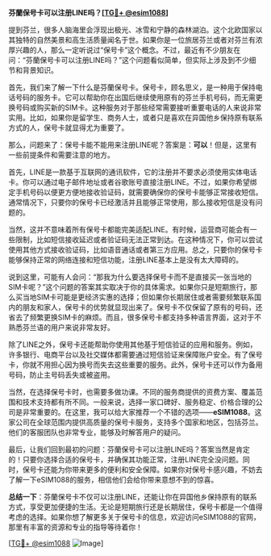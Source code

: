 **芬蘭保号卡可以注册LINE吗？[[TG💪+ @esim1088](https://t.me/s/esim1088)]**

提到芬兰，很多人脑海里会浮现出极光、冰雪和宁静的森林湖泊。这个北欧国家以其独特的自然美景和高生活质量闻名于世。如果你是一位旅居芬兰或者对芬兰有浓厚兴趣的人，那么一定听说过“保号卡”这个概念。不过，最近有不少朋友在问：“芬蘭保号卡可以注册LINE吗？”这个问题看似简单，但实际上涉及到不少细节和背景知识。

首先，我们来了解一下什么是芬蘭保号卡。保号卡，顾名思义，是一种用于保持电话号码的服务卡。它可以帮助你在出国后继续使用原有的芬兰手机号码，而无需更换号码或购买新的SIM卡。这种服务对于那些经常需要接听重要电话的人来说非常实用。比如，如果你是留学生、商务人士，或者只是喜欢在异国他乡保持原有联系方式的人，保号卡就显得尤为重要了。

那么，问题来了：保号卡能不能用来注册LINE呢？答案是：**可以**！但是，这里有一些前提条件和需要注意的地方。

首先，LINE是一款基于互联网的通讯软件，它的注册并不要求必须使用实体电话卡。你可以通过电子邮件地址或者谷歌账号直接注册LINE。不过，如果你希望绑定手机号码以便更方便地接收验证码，就需要确保你的保号卡能够正常接收短信。通常情况下，只要你的保号卡已经激活并且能够正常使用，那么接收短信是没有问题的。

当然，这并不意味着所有保号卡都能完美适配LINE。有时候，运营商可能会有一些限制，比如短信接收延迟或者验证码无法正常到达。在这种情况下，你可以尝试使用其他方式接收验证码，比如语音通话或者第三方应用。总之，只要你的保号卡能够保持正常的网络连接和短信功能，注册LINE基本上是没有太大障碍的。

说到这里，可能有人会问：“那我为什么要选择保号卡而不是直接买一张当地的SIM卡呢？”这个问题的答案其实取决于你的具体需求。如果你只是短期旅行，那么买当地SIM卡可能是更经济实惠的选择；但如果你长期居住或者需要频繁联系国内的朋友和家人，保号卡的优势就显现出来了。保号卡不仅保留了原有的号码，还省去了频繁更换SIM卡的麻烦。而且，很多保号卡都支持多种语言界面，这对于不熟悉芬兰语的用户来说非常友好。

除了LINE之外，保号卡还能帮助你使用其他基于短信验证的应用和服务。例如，许多银行、电商平台以及社交媒体都需要通过短信验证来保障账户安全。有了保号卡，你就不用担心因为换号而失去这些重要的服务。此外，保号卡还可以作为备用号码，防止主号码丢失或被盗用。

当然，在选择保号卡时，也需要多做功课。不同的服务商提供的资费方案、覆盖范围和技术支持都有所不同。一般来说，选择一家口碑好、服务稳定、价格合理的公司是非常重要的。在这里，我可以给大家推荐一个不错的选项——**eSIM1088**。这家公司在全球范围内提供高质量的保号卡服务，支持多个国家和地区，包括芬兰。他们的客服团队也非常专业，能够及时解答用户的疑问。

最后，让我们回到最初的问题：芬蘭保号卡可以注册LINE吗？答案当然是肯定的！只要你选择合适的保号卡，并确保其功能正常，注册LINE完全没问题。同时，保号卡还能为你带来更多的便利和安全保障。如果你对保号卡感兴趣，不妨去了解一下eSIM1088的服务，相信他们会给你带来意想不到的惊喜。

**总结一下**：芬蘭保号卡不仅可以注册LINE，还能让你在异国他乡保持原有的联系方式，享受更加便捷的生活。无论是短期旅行还是长期居住，保号卡都是一个值得考虑的选择。如果你想了解更多关于保号卡的信息，欢迎访问eSIM1088的官网，那里有丰富的资源和专业的指导等待着你！

[[TG💪+ @esim1088](https://t.me/s/esim1088) ![Image](https://i.postimg.cc/4NQfJmqS/Snipaste-2025-05-13-00-14-12.png)]